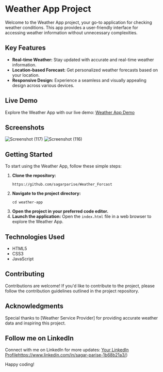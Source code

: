 # Weather App Project

Welcome to the Weather App project, your go-to application for checking weather conditions. This app provides a user-friendly interface for accessing weather information without unnecessary complexities.

## Key Features
- **Real-time Weather:** Stay updated with accurate and real-time weather information.
- **Location-based Forecast:** Get personalized weather forecasts based on your location.
- **Responsive Design:** Experience a seamless and visually appealing design across various devices.

## Live Demo
Explore the Weather App with our live demo: [Weather App Demo](https://your-weather-app-demo-url.com)

## Screenshots
![Screenshot (117)](https://github.com/sagarparise/Weather_Forcast/assets/141607123/c520223f-d423-4b89-b182-cbb5640e16f7)
![Screenshot (116)](https://github.com/sagarparise/Weather_Forcast/assets/141607123/9704c9a9-4f49-4496-a911-939c59886a40)

## Getting Started
To start using the Weather App, follow these simple steps:
1. **Clone the repository:**
    ```
   https://github.com/sagarparise/Weather_Forcast
    ```
2. **Navigate to the project directory:**
    ```
    cd weather-app
    ```
3. **Open the project in your preferred code editor.**
4. **Launch the application:**
    Open the `index.html` file in a web browser to explore the Weather App.

## Technologies Used
- HTML5
- CSS3
- JavaScript

## Contributing
Contributions are welcome! If you'd like to contribute to the project, please follow the contribution guidelines outlined in the project repository.

## Acknowledgments
Special thanks to [Weather Service Provider] for providing accurate weather data and inspiring this project.

## Follow me on LinkedIn
Connect with me on LinkedIn for more updates: [Your LinkedIn Profile](https://www.linkedin.com/in/sagar-parise-1b68b21a3/)https://www.linkedin.com/in/sagar-parise-1b68b21a3/)

Happy coding!


